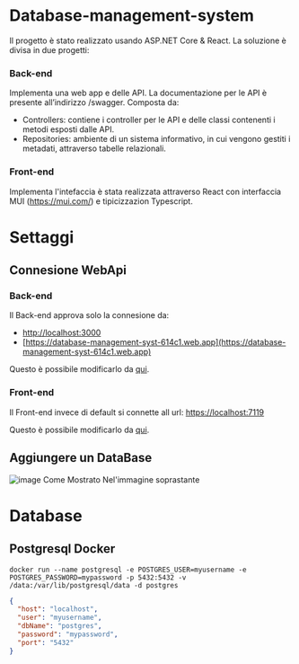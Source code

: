 # Database-management-system
Il progetto è stato realizzato usando ASP.NET Core & React. La soluzione è divisa in due progetti:
### Back-end

Implementa una web app e delle API. La documentazione per le API è presente all’indirizzo /swagger.
Composta da:
- Controllers: contiene i controller per le API e delle classi contenenti i metodi esposti dalle API.
- Repositories: ambiente di un sistema informativo, in cui vengono gestiti i metadati, attraverso tabelle relazionali.

### Front-end
Implementa l'intefaccia è stata realizzata attraverso React con interfaccia MUI (https://mui.com/) e tipicizzazion Typescript.

# Settaggi
## Connesione WebApi 
### Back-end
Il Back-end approva solo la connesione da:
- [http://localhost:3000](http://localhost:3000)
- [https://database-management-syst-614c1.web.app](https://database-management-syst-614c1.web.app)

Questo è possibile modificarlo da [qui](/back-end/Program.cs#L12).
### Front-end
Il Front-end invece di default si connette all url: [https://localhost:7119](https://localhost:7119)

Questo è possibile modificarlo da [qui](/reactinferface/.env#L1).

## Aggiungere un DataBase
![image](https://user-images.githubusercontent.com/49060178/176263869-d5e37cd1-5596-4fbf-9572-c9a76bf66ab9.png)
Come Mostrato Nel'immagine soprastante

# Database
## Postgresql Docker
```docker
docker run --name postgresql -e POSTGRES_USER=myusername -e POSTGRES_PASSWORD=mypassword -p 5432:5432 -v /data:/var/lib/postgresql/data -d postgres
```
```json
{
  "host": "localhost",
  "user": "myusername",
  "dbName": "postgres",
  "password": "mypassword",
  "port": "5432"
}
```
